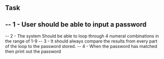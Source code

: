 ## Task

-- 1 - User should be able to input a password
--
-- 2 - The system Should be able to loop through 4 numeral combinations in the range of 1-9
-- 3 - It should always compare the results from every part of the loop to the password stored.
-- 4 - When the password has matched then print out the password

